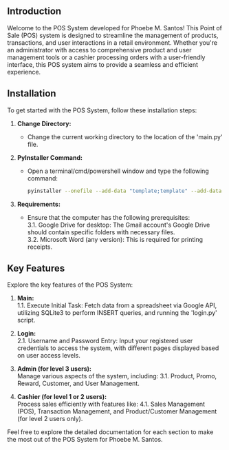 ## Introduction

Welcome to the POS System developed for Phoebe M. Santos! This Point of Sale (POS) system is designed to streamline the management of products, transactions, and user interactions in a retail environment. Whether you're an administrator with access to comprehensive product and user management tools or a cashier processing orders with a user-friendly interface, this POS system aims to provide a seamless and efficient experience.

## Installation
To get started with the POS System, follow these installation steps:

1. **Change Directory:**<br>
   - Change the current working directory to the location of the 'main.py' file.

2. **PyInstaller Command:**<br>
   - Open a terminal/cmd/powershell window and type the following command:
     ```bash
     pyinstaller --onefile --add-data "template;template" --add-data "src;src" --noconsole --name=POS main.py
     ```

3. **Requirements:**<br>
   - Ensure that the computer has the following prerequisites:<br>
   3.1. Google Drive for desktop: The Gmail account's Google Drive should contain specific folders with necessary files.<br>
   3.2. Microsoft Word (any version): This is required for printing receipts.

## Key Features
Explore the key features of the POS System:

1. **Main:**<br>
   1.1. Execute Initial Task: Fetch data from a spreadsheet via Google API, utilizing SQLite3 to perform INSERT queries, and running the 'login.py' script.

2. **Login:**<br>
   2.1. Username and Password Entry: Input your registered user credentials to access the system, with different pages displayed based on user access levels.

3. **Admin (for level 3 users):**<br>
   Manage various aspects of the system, including:
   3.1. Product, Promo, Reward, Customer, and User Management.

4. **Cashier (for level 1 or 2 users):**<br>
   Process sales efficiently with features like:
   4.1. Sales Management (POS), Transaction Management, and Product/Customer Management (for level 2 users only).

Feel free to explore the detailed documentation for each section to make the most out of the POS System for Phoebe M. Santos.
